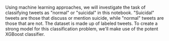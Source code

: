 Using machine learning approaches, we will investigate the task of classifying tweets as "normal" or "suicidal" in this notebook. "Suicidal" tweets are those that discuss or mention suicide, while "normal" tweets are those that are not. The dataset is made up of labeled tweets. To create a strong model for this classification problem, we'll make use of the potent XGBoost classifier.
